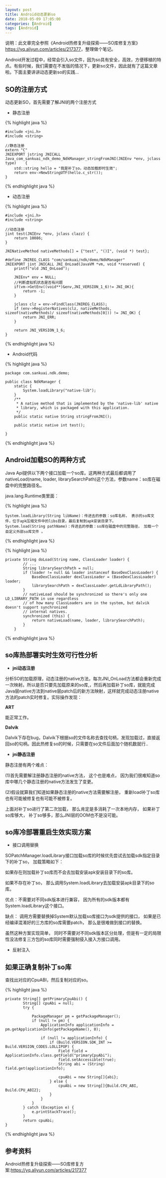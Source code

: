 ```yaml
---
layout: post
title: Android动态更新so
date: 2018-05-09 17:05:00
categories: [Android]
tags: [Android]
---
```


说明：此文章完全参照《Android热修复升级探索——SO库修复方案》<https://yq.aliyun.com/articles/217377>，整理做个笔记。

Android开发过程中，经常会引入so文件，因为so具有安全，高效，方便移植的特点。有些时候，我们需要在不发版的情况下，更新so文件，因此就有了这篇文章啦。下面主要讲讲动态更新so的实践...
<!--more-->


## SO的注册方式

动态更新SO，首先需要了解JNI的两个注册方式

- 静态注册

{% highlight java %}

	#include <jni.h>
	#include <string>
	
	//静态注册
	extern "C"
	JNIEXPORT jstring JNICALL
	Java_com_sankuai_ndk_demo_NdkManager_stringFromJNI(JNIEnv *env, jclass type) 	{
	    std::string hello = "我是补丁so，动态加载即时生效";
	    return env->NewStringUTF(hello.c_str());
	}
	
{% endhighlight java %}

- 动态注册

{% highlight java %}

	#include <jni.h>
	#include <string>
	
	//动态注册
	jint test(JNIEnv *env, jclass clazz) {
	    return 10086;
	}
	
	JNINativeMethod nativeMethods[] = {"test", "()I", (void *) test};
	
	#define JNIREG_CLASS "com/sankuai/ndk/demo/NdkManager"
	JNIEXPORT jint JNICALL JNI_OnLoad(JavaVM *vm, void *reserved) {
	    printf("old JNI_OnLoad");
	
	    JNIEnv* env = NULL;
	    //判断虚拟机状态是否有问题
	    if(vm->GetEnv((void**)&env,JNI_VERSION_1_6)!= JNI_OK){
	        return -1;
	    }
	
	    jclass clz = env->FindClass(JNIREG_CLASS);
	    if (env->RegisterNatives(clz, nativeMethods, sizeof(nativeMethods)/ sizeof(nativeMethods[0])) != JNI_OK) {
	        return JNI_ERR;
	    }
	
	    return JNI_VERSION_1_6;
	}

{% endhighlight java %}

- Android代码

{% highlight java %}

	package com.sankuai.ndk.demo;

	public class NdkManager {
	    static {
	        System.loadLibrary("native-lib");
	    }
	    /**
	     * A native method that is implemented by the 'native-lib' native 
	     * library, which is packaged with this application.
	     */
	    public static native String stringFromJNI();
	
	    public static native int test();
	
	}

{% endhighlight java %}


## Android加载SO的两种方式

Java Api提供以下两个接口加载一个so库。这两种方式最后都调用了nativeLoad(name, loader, librarySearchPath)这个方法，参数name：so库在磁盘中的完整路径名。

java.lang.Runtime类里面：

{% highlight java %}

	System.loadLibrary(String libName)：传进去的参数：so库名称， 表示的so库文件，位于apk压缩文件中的libs目录，最后复制到apk安装目录下。
	System.load(String pathName)：传进去的参数：so库在磁盘中的完整路径， 加载一个自定义外部so库文件 。

{% endhighlight java %}

{% highlight java %}

	private String doLoad(String name, ClassLoader loader) {
	        // ...
	        String librarySearchPath = null;
	        if (loader != null && loader instanceof BaseDexClassLoader) {
	            BaseDexClassLoader dexClassLoader = (BaseDexClassLoader) loader;
	            librarySearchPath = dexClassLoader.getLdLibraryPath();
	        }
	        // nativeLoad should be synchronized so there's only one LD_LIBRARY_PATH in use regardless
	        // of how many ClassLoaders are in the system, but dalvik doesn't support synchronized
	        // internal natives.
	        synchronized (this) {
	            return nativeLoad(name, loader, librarySearchPath);
	        }
	    }

{% endhighlight java %}

## so库热部署实时生效可行性分析

- **jni动态注册**

分析SO的加载原理，动态注册的native方法，每次JNI_OnLoad方法都会重新完成一次映射。所以是否只要先加载原来的so库,，然后再加载补丁so库，就能完成Java层native方法到native层patch后的新方法映射，这样就完成动态注册native方法的patch实时修复。实际操作发现：

**ART**

能正常工作。

**Dalvik**

Dalvik下存在bug，Dalvik下根据so的文件名称去查找句柄，发现加载过，直接返回so的句柄。因此热修复so的时候，只需要在so文件后面加个随机数就行..

- **jni静态注册**

静态注册有两个难点：

(1)首先需要解注册静态注册的native方法， 这个也是难点， 因为我们很难知道so库中哪几个静态注册的native方法发生了变更。

(2)假设就算我们知道如果静态注册的native方法需要解注册， 重新load补丁so库也有可能被修复也有可能不被修复。

上面对补丁so进行了第二次加载， 那么肯定是多消耗了一次本地内存， 如果补丁so库够大， 补丁so够多，那么JNI层的OOM也不是没可能。

## so库冷部署重启生效实现方案

- 接口调用替换

SOPatchManager.loadLibrary接口加载so库的时候优先尝试去加载sdk指定目录下的补丁so， 加载策略如下：

如果存在则加载补丁so库而不会去加载安装apk安装目录下的so库。

如果不存在补丁so， 那么调用System.loadLibrary去加载安装apk目录下的so库。

优点：不需要对不同sdk版本进行兼容， 因为所有的sdk版本都有System.loadLibrary这个接口。

缺点： 调用方需要替换掉System默认加载so库接口为sdk提供的接口， 如果是已经编译混淆好的三方库的so库需要patch， 那么是很难做到接口的替换。

虽然这种方案实现简单， 同时不需要对不同sdk版本区分处理，但是有一定的局限性没法修复三方包的so库同时需要强制侵入接入方接口调用。

-  反射注入


## 如果正确复制补丁so库

查找出对应的CpuABI，然后复制对应的so。

{% highlight java %}

	private String[] getPrimaryCpuAbi() {
	        String[] cpuAbi = null;
	        try {
	
	            PackageManager pm = getPackageManager();
	            if (null != pm) {
	                ApplicationInfo applicationInfo = pm.getApplicationInfo(getPackageName(), 0);
	
	                if (null != applicationInfo) {
	                    if (Build.VERSION.SDK_INT >= Build.VERSION_CODES.LOLLIPOP) {
	                        Field field = ApplicationInfo.class.getField("primaryCpuAbi");
	                        field.setAccessible(true);
	                        String abi = (String) field.get(applicationInfo);
	
	                        cpuAbi = new String[]{abi};
	                    } else {
	                        cpuAbi = new String[]{Build.CPU_ABI, Build.CPU_ABI2};
	                    }
	                }
	            }
	        } catch (Exception e) {
	            e.printStackTrace();
	        }
	        return cpuAbi;
	}
	
{% endhighlight java %}

## 参考资料

Android热修复升级探索——SO库修复方案:<https://yq.aliyun.com/articles/217377>